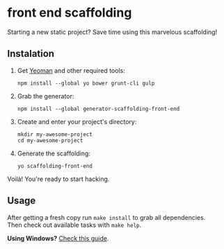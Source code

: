 # front end scaffolding

Starting a new static project? Save time using this marvelous scaffolding!

## Instalation

1. Get [Yeoman](http://yeoman.io/) and other required tools:
   ```shell
   npm install --global yo bower grunt-cli gulp
   ```

2. Grab the generator:
   ```shell
   npm install --global generator-scaffolding-front-end
   ```

3. Create and enter your project's directory:
   ```shell
   mkdir my-awesome-project
   cd my-awesome-project
   ```

4. Generate the scaffolding:
   ```shell
   yo scaffolding-front-end
   ```

Voilà! You're ready to start hacking.

## Usage

After getting a fresh copy run `make install` to grab all dependencies.
<br>
Then check out available tasks with `make help`.

**Using Windows?** [Check this guide](README-WINDOWS.md).
